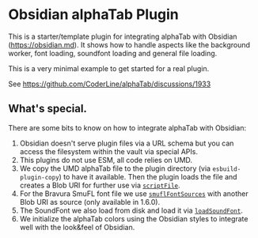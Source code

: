 # Obsidian alphaTab Plugin

This is a starter/template plugin for integrating alphaTab with Obsidian (https://obsidian.md).
It shows how to handle aspects like the background worker, font loading, soundfont loading and general file loading. 

This is a very minimal example to get started for a real plugin. 

See https://github.com/CoderLine/alphaTab/discussions/1933

## What's special. 

There are some bits to know on how to integrate alphaTab with Obsidian:

1. Obsidian doesn't serve plugin files via a URL schema but you can access the filesystem within the vault via special APIs. 
2. This plugins do not use ESM, all code relies on UMD. 
3. We copy the UMD alphaTab file to the plugin directory (via `esbuild-plugin-copy`) to have it available. Then the plugin loads the file and creates a Blob URI for further use via [`scriptFile`](https://www.alphatab.net/docs/reference/settings/core/scriptfile/).
4. For the Bravura SmuFL font file we use [`smuflFontSources`](https://next.alphatab.net/docs/reference/settings/core/smuflfontsources/) with another Blob URI as source (only available in 1.6.0).
5. The SoundFont we also load from disk and load it via [`loadSoundFont`](https://alphatab.net/docs/reference/api/loadsoundfont).
6. We initialize the alphaTab colors using the Obsidian styles to integrate well with the look&feel of Obsidian. 